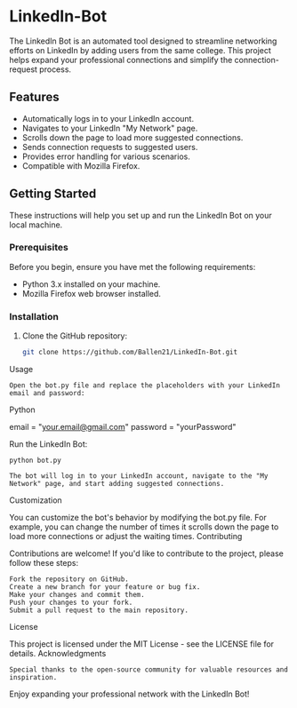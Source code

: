 # LinkedIn-Bot
The LinkedIn Bot is an automated tool designed to streamline networking efforts on LinkedIn by adding users from the same college. This project helps expand your professional connections and simplify the connection-request process.

## Features

- Automatically logs in to your LinkedIn account.
- Navigates to your LinkedIn "My Network" page.
- Scrolls down the page to load more suggested connections.
- Sends connection requests to suggested users.
- Provides error handling for various scenarios.
- Compatible with Mozilla Firefox.

## Getting Started

These instructions will help you set up and run the LinkedIn Bot on your local machine.

### Prerequisites

Before you begin, ensure you have met the following requirements:

- Python 3.x installed on your machine.
- Mozilla Firefox web browser installed.

### Installation

1. Clone the GitHub repository:

   ```bash
   git clone https://github.com/Ballen21/LinkedIn-Bot.git


  Usage
  
    Open the bot.py file and replace the placeholders with your LinkedIn email and password:


Python

  email = "your.email@gmail.com"
  password = "yourPassword"

Run the LinkedIn Bot:

    python bot.py

    The bot will log in to your LinkedIn account, navigate to the "My Network" page, and start adding suggested connections.

Customization

You can customize the bot's behavior by modifying the bot.py file. For example, you can change the number of times it scrolls down the page to load more connections or adjust the waiting times.
Contributing

Contributions are welcome! If you'd like to contribute to the project, please follow these steps:

    Fork the repository on GitHub.
    Create a new branch for your feature or bug fix.
    Make your changes and commit them.
    Push your changes to your fork.
    Submit a pull request to the main repository.

License

This project is licensed under the MIT License - see the LICENSE file for details.
Acknowledgments

    Special thanks to the open-source community for valuable resources and inspiration.

Enjoy expanding your professional network with the LinkedIn Bot!

